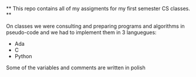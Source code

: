 **  This repo contains all of my assigments for my first semester CS classes. **

On classes we were consulting and preparing programs and algorithms in pseudo-code and we had to implement them in 3 languegues:
- Ada
- C
- Python

Some of the variables and comments are written in polish
